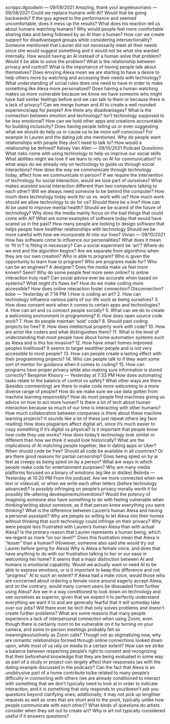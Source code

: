 
scripps.dgoodwin — 09/08/2021
Amazing, thank you!
angelessoriano — 09/08/2021
Could we replace humans with AI? Would that be going backwards?
If the guy agreed to the performance and seemed uncomfortable, does it mess up the results? What does his reaction tell us about humans watching humans?
Why would people feel more comfortable sharing data and being followed by an AI than a human?
How can we create support for disadvantaged groups while considering intersectionality?
Someone mentioned that Lauren did not necessarily meet all their needs since she would suggest something and it would not be what she wanted internally. How would having an AI instead of a human solve that problem? Would it be able to solve the problem?
What is the relationship between privacy and control?
What is the importance of having people talk about themselves?
Does envying Alexa mean we are starting to have a desire to help others more by watching and accessing their needs with technology?
What understanding of social rules does one need to have in order to make something like Alexa more personalized?
Does having a human watching makes us more vulnerable because we know we have someone who might have had similar feelings before and we can talk to them or because there is a lack of privacy?
Can we merge human and AI to create a well rounded experience/app for people? Are there any disadvantages?
What is the connection between emotion and technology? Isn’t technology supposed to be less emotional?
How can we hold other apps and creations accountable for building inclusivity?
Does having people telling us or even suggesting what we should do help us or cause us to be more self conscious? For example in Lauren and the dating job she mentioned.
Why do people want relationships with people they don’t need to talk to? How would a relationship be defined?
Kelsey Van Allen — 09/10/2021
Podcast Questions:
What risks come with using technology to help us improve our social skills
What abilities might we lose if we learn to rely on AI for communication?
In what ways do we already rely on technology to guide us through social interactions?
How does the way we communicate through technology today, affect how we communicate in person?
If we require the intervention of technology for social interaction, would we lose part of ourselves?
What makes assisted social interaction different than two computers talking to each other?
Will we always need someone to be behind the computer?
How much does technology today work for us vs. work with us?
How much work should we allow technology to do for us? Should there be a line?
How can AI be used to improve mental health?
Should we be scared of the future of technology?
Why does the media mainly focus on the bad things that could come with AI?
What are some examples of software today that would have scared us in the past?
How many people are looking to design software that helps people have healthier relationships with technology
Should we be more careful with how we incorporate AI into our lives?
Vivian — 09/10/2021
How has software come to influence our personalities?
What does it mean to ‘fit in’?
Is fitting in necessary?
Can a social experiment be ‘art’?
Where do we end and the algorithm begins?
Are we separate from algorithms when they are our own creation?
Who is able to program? Who is given the opportunity to learn how to program?
Who are programs made for?
Who can be an engineer? A designer?
Does the media make us feel more known? Seen?
Why do some people feel more seen online?
Is online interaction truly real?
Can social advice ever be accurate when based on systems? What might it’s flaws be?
How do we make coding more accessible?
How does online interaction foster connection? Disconnection?
kobe — Yesterday at 7:14 PM
1.How is coding an art? 2. How can technology influence various parts of our life such as being ourselves? 3. How does consent work when it comes to certain apps and technologies? 4. How can art and cs connect people socially? 5. What can we do to create a welcoming environment in programming? 6. How does open source code work? 7. How do people maintain ‘sold’ code? 8. Should past coding projects be free? 9. How does intellectual property work with code? 10. How are artist like coders and what distinguishes them? 11. What is the level of understanding that most people have about home automation systems such as Alexa and is this too invasive? 12. How have smart homes improved peoples livelihood? It seems to target wealthier people and is not very accessible to most people? 13. How can people create a lasting effect with their programming projects? 14. Who can people talk to if they want some sort of mentor for guidance when it comes to coding? 15. How can programs have proper privacy while also making sure information is stored correctly?
Benjamin Khoury — Yesterday at 7:33 PM
How does automating tasks relate to the balance of control vs safety?
What other ways are there (besides commenting) are there to make code more welcoming to a more diverse range of people?
How do we make sure we use data gotten from machine learning responsibly?
How do most people find machines giving us advice on how to act more human?
Is there a lot of tech about human interaction because so much of our time is interacting with other humans?
How much collaboration between companies is there about these machine learning projects? It sounds like a lot of these just repeat others (eg face reading)
How does plagiarism affect digital art, since it’s much easier to copy something if it’s digital vs physical?
Is it important that people know how code they use works?
How does today’s technology look similar or different than how we think it would look historically?
What are the implications of AI matching people together, like in dating apps or Uber?
When should code be free?
Should all code be available in all countries? Or are there good reasons for partial censorship?
Does being spied on by ai feel as creepy as being spied on by a person?
What are ways in which people make code for entertainment purposes?
Why are many media platforms focused on a binary of emotions (eg like or dislike)
Belinda — Yesterday at 10:20 PM
From the podcast:
Are we more connected when we text or videocall, or when we write each other letters (before technology advanced)?
Is possibly infringing on people’s privacy morally worth it for possibly life-altering developments/inventions?
Would the potency of imagining someone also have something to do with feeling vulnerable when thinking/writing about someone, as if that person knew everything you were thinking?
What is the difference between Lauren’s human Alexa and having a personal assistant?
Why are people so willing to let Alexa into their homes without thinking that such technology could infringe on their privacy?
Why were people less frustrated with Lauren’s human Alexa than with actual Alexa? Is the primary reason that Lauren represents a human being, which we regard as more “on our level?”
Does this frustration mean that Alexa is “lesser” than a human? (However, someone also said she would try out Lauren before going for Alexa)
Why is Alexa a female voice, and does that have anything to do with our frustration talking to her or our ease in welcoming her home?
It seems that a major distinction between AI and humans is emotional capability. Would we actually want or need AI to be able to express emotions, or is it important to keep this difference and not "progress" AI to such an extent?
If Alexa had a male voice, would those who are concerned about ordering a female voice around eagerly accept Alexa, and on the contrary, would many current users be dissuaded from further using Alexa?
Are we in a way conditioned to look down on technology and see ourselves as superior, given that we expect it to perfectly understand everything we want it to and are generally fearful that it will someday take over our jobs?
Will there ever be tech that only solves problems and doesn’t create further problems?
What are some reasons that many people experience a lack of interpersonal connection when using Zoom, even though there is certainly room to be vulnerable on it by turning on your camera, and some in-person meetings probably felt as meaningless/unlively as Zoom calls?
Though not as stigmatizing now, why are romantic relationships formed through online connections looked down upon, while most of us rely on media to a certain extent?
How can we strike a balance between respecting people’s right to consent and recognizing that their beforehand knowledge that they are being evaluated in some way as part of a study or project can largely affect their responses (as with the dating example discussed in the podcast)?
Can the fact that Alexa is an unobtrusive part of a home contribute to/be related to many people’s difficulty in connecting with others (we are already conditioned to interact with something that we don’t typically need to look at in order to indicate interaction, and it is something that only responds to you/doesn’t ask you questions beyond clarifying ones; additionally, it may not pick up lengthier requests as well as ones that are short and to the point, typically unlike how people communicate with each other)?
What kinds of questions do artists consider when they set out to create art?
Why is art not typically considered useful if it answers questions?
